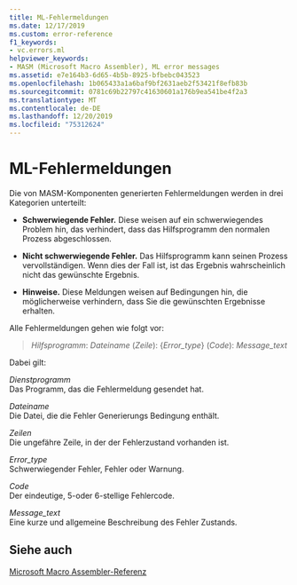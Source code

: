 ```yaml
---
title: ML-Fehlermeldungen
ms.date: 12/17/2019
ms.custom: error-reference
f1_keywords:
- vc.errors.ml
helpviewer_keywords:
- MASM (Microsoft Macro Assembler), ML error messages
ms.assetid: e7e164b3-6d65-4b5b-8925-bfbebc043523
ms.openlocfilehash: 1b065433a1a6baf9bf2631aeb2f53421f8efb83b
ms.sourcegitcommit: 0781c69b22797c41630601a176b9ea541be4f2a3
ms.translationtype: MT
ms.contentlocale: de-DE
ms.lasthandoff: 12/20/2019
ms.locfileid: "75312624"
---
```

# <a name="ml-error-messages"></a>ML-Fehlermeldungen

Die von MASM-Komponenten generierten Fehlermeldungen werden in drei Kategorien unterteilt:

- **Schwerwiegende Fehler.** Diese weisen auf ein schwerwiegendes Problem hin, das verhindert, dass das Hilfsprogramm den normalen Prozess abgeschlossen.

- **Nicht schwerwiegende Fehler.** Das Hilfsprogramm kann seinen Prozess vervollständigen. Wenn dies der Fall ist, ist das Ergebnis wahrscheinlich nicht das gewünschte Ergebnis.

- **Hinweise.** Diese Meldungen weisen auf Bedingungen hin, die möglicherweise verhindern, dass Sie die gewünschten Ergebnisse erhalten.

Alle Fehlermeldungen gehen wie folgt vor:

> *Hilfsprogramm*: *Dateiname* (*Zeile*): {*Error_type*} (*Code*): *Message_text*

Dabei gilt:

*Dienstprogramm*\
Das Programm, das die Fehlermeldung gesendet hat.

*Dateiname*\
Die Datei, die die Fehler Generierungs Bedingung enthält.

*Zeilen*\
Die ungefähre Zeile, in der der Fehlerzustand vorhanden ist.

*Error_type*\
Schwerwiegender Fehler, Fehler oder Warnung.

*Code*\
Der eindeutige, 5-oder 6-stellige Fehlercode.

*Message_text*\
Eine kurze und allgemeine Beschreibung des Fehler Zustands.

## <a name="see-also"></a>Siehe auch

[Microsoft Macro Assembler-Referenz](microsoft-macro-assembler-reference.md)
